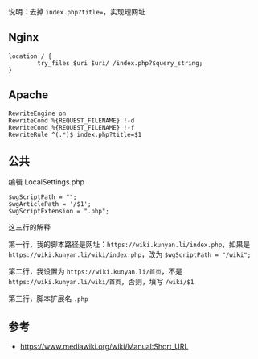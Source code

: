 说明：去掉 `index.php?title=`，实现短网址

##  Nginx


```shell
location / {
        try_files $uri $uri/ /index.php?$query_string;
}
```

##  Apache


```shell
RewriteEngine on
RewriteCond %{REQUEST_FILENAME} !-d
RewriteCond %{REQUEST_FILENAME} !-f
RewriteRule ^(.*)$ index.php?title=$1
```

##  公共

编辑 LocalSettings.php


```shell
$wgScriptPath = ""; 
$wgArticlePath = '/$1'; 
$wgScriptExtension = ".php";
```

这三行的解释

第一行，我的脚本路径是网址：`https://wiki.kunyan.li/index.php`，如果是 `https://wiki.kunyan.li/wiki/index.php`，改为 `$wgScriptPath = "/wiki";`

第二行，我设置为 `https://wiki.kunyan.li/首页`，不是 `https://wiki.kunyan.li/wiki/首页`，否则，填写 `/wiki/$1`

第三行，脚本扩展名 `.php`

##  参考

* https://www.mediawiki.org/wiki/Manual:Short_URL
